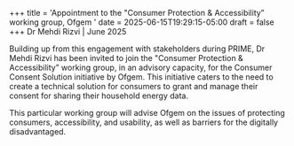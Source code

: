 +++
title = 'Appointment to the "Consumer Protection & Accessibility” working group, Ofgem '
date = 2025-06-15T19:29:15-05:00
draft = false
+++
Dr Mehdi Rizvi | June 2025

Building up from this engagement with stakeholders during PRIME, Dr Mehdi Rizvi has been invited to join the "Consumer Protection & Accessibility” working group, in an advisory capacity, for the Consumer Consent Solution initiative by Ofgem. This initiative caters to the need to create a technical solution for consumers to grant and manage their consent for sharing their household energy data.

This particular working group will advise Ofgem on the issues of protecting consumers, accessibility, and usability, as well as barriers for the digitally disadvantaged.
 
